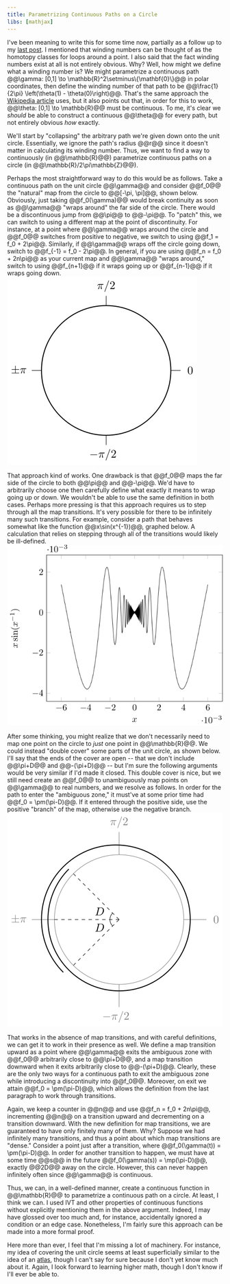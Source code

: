 ```yaml
---
title: Parametrizing Continuous Paths on a Circle
libs: [mathjax]
---
```


I've been meaning to write this for some time now, partially as a follow up to
my [last post]({{page.previous.url}}). I mentioned that winding numbers can be
thought of as the homotopy classes for loops around a point. I also said that
the fact winding numbers exist at all is not entirely obvious. Why? Well, how
might we define what a winding number is? We might parametrize a continuous path
@@\gamma: [0,1] \to \mathbb{R}^2\setminus\\{\mathbf{0}\\}@@ in polar
coordinates, then define the winding number of that path to be @@\frac{1}{2\pi}
\left(\theta(1) - \theta(0)\right)@@. That's the same approach the [Wikipedia
article](https://en.wikipedia.org/wiki/Winding_number) uses, but it also points
out that, in order for this to work, @@\theta: [0,1] \to \mathbb{R}@@ must be
continuous.  To me, it's clear we _should_ be able to construct a continuous
@@\theta@@ for every path, but not entirely obvious _how_ exactly.

We'll start by "collapsing" the arbitrary path we're given down onto the unit
circle. Essentially, we ignore the path's radius @@r@@ since it doesn't matter
in calculating its winding number. Thus, we want to find a way to continuously
(in @@\mathbb{R}@@) parametrize continuous paths on a circle (in
@@\mathbb{R}/2\pi\mathbb{Z}@@).

Perhaps the most straightforward way to do this would be as follows. Take a
continuous path on the unit circle @@\gamma@@ and consider @@f_0@@ the "natural"
map from the circle to @@[-\pi, \pi]@@, shown below. Obviously, just taking
@@f_0(\gamma)@@ would break continuity as soon as @@\gamma@@ "wraps around" the
far side of the circle. There would be a discontinuous jump from @@\pi@@ to
@@-\pi@@. To "patch" this, we can switch to using a different map at the point
of discontinuity. For instance, at a point where @@\gamma@@ wraps around the
circle and @@f_0@@ switches from positive to negative, we switch to using @@f_1
= f_0 + 2\pi@@. Similarly, if @@\gamma@@ wraps off the circle going down, switch
to @@f_{-1} = f_0 - 2\pi@@. In general, if you are using @@f_n = f_0 + 2n\pi@@
as your current map and @@\gamma@@ "wraps around," switch to using @@f_{n+1}@@
if it wraps going up or @@f_{n-1}@@ if it wraps going down.
![The natural map from the unit circle to a subset of the reals](/assets/2020/05/24/natural_map.svg)

That approach kind of works. One drawback is that @@f_0@@ maps the far side of
the circle to both @@\pi@@ and @@-\pi@@. We'd have to arbitrarily choose one
then carefully define what exactly it means to wrap going up or down. We
wouldn't be able to use the same definition in both cases. Perhaps more pressing
is that this approach requires us to step through all the map transitions. It's
very possible for there to be infinitely many such transitions. For example,
consider a path that behaves somewhat like the function @@x\sin(x^{-1})@@,
graphed below. A calculation that relies on stepping through all of the
transitions would likely be ill-defined.
![The aforementioned pathological sine function](/assets/2020/05/24/pathological_sine.svg)

After some thinking, you might realize that we don't necessarily need to map one
point on the circle to _just_ one point in @@\mathbb{R}@@. We could instead
"double cover" some parts of the unit circle, as shown below. I'll say that the
ends of the cover are open -- that we don't include @@\pi+D@@ and @@-(\pi+D)@@
-- but I'm sure the following arguments would be very similar if I'd made it
closed. This double cover is nice, but we still need create an @@f_0@@ to
unambiguously map points on @@\gamma@@ to real numbers, and we resolve as
follows. In order for the path to enter the "ambiguous zone," it must've at some
prior time had @@f_0 = \pm(\pi-D)@@.  If it entered through the positive side,
use the positive "branch" of the map, otherwise use the negative branch.
![A double cover of the unit circle](/assets/2020/05/24/double_cover.svg)

That works in the absence of map transitions, and with careful definitions, we
can get it to work in their presence as well. We define a map transition upward
as a point where @@\gamma@@ exits the ambiguous zone with @@f_0@@ arbitrarily
close to @@\pi+D@@, and a map transition downward when it exits arbitrarily
close to @@-(\pi+D)@@. Clearly, these are the only two ways for a continuous
path to exit the ambiguous zone while introducing a discontinuity into @@f_0@@.
Moreover, on exit we attain @@f_0 = \pm(\pi-D)@@, which allows the definition
from the last paragraph to work through transitions.

Again, we keep a counter in @@n@@ and use @@f_n = f_0 + 2n\pi@@, incrementing
@@n@@ on a transition upward and decrementing on a transition downward. With the
new definition for map transitions, we are guaranteed to have only finitely many
of them. Why? Suppose we had infinitely many transitions, and thus a point about
which map transitions are "dense." Consider a point just after a transition,
where @@f_0(\gamma(t)) = \pm(\pi-D)@@. In order for another transition to
happen, we must have at some time @@s@@ in the future @@f_0(\gamma(s)) =
\mp(\pi-D)@@, exactly @@2D@@ away on the circle. However, this can never happen
infinitely often since @@\gamma@@ is continuous.

Thus, we can, in a well-defined manner, create a continuous function in
@@\mathbb{R}@@ to parametrize a continuous path on a circle. At least, I think
we can. I used IVT and other properties of continuous functions without
explicitly mentioning them in the above argument. Indeed, I may have glossed
over too much and, for instance, accidentally ignored a condition or an edge
case. Nonetheless, I'm fairly sure this approach can be made into a more formal
proof.

Here more than ever, I feel that I'm missing a lot of machinery. For instance,
my idea of covering the unit circle seems at least superficially similar to the
idea of an [atlas](https://en.wikipedia.org/wiki/Atlas_(topology)), though I
can't say for sure because I don't yet know much about it. Again, I look forward
to learning higher math, though I don't know if I'll ever be able to.

